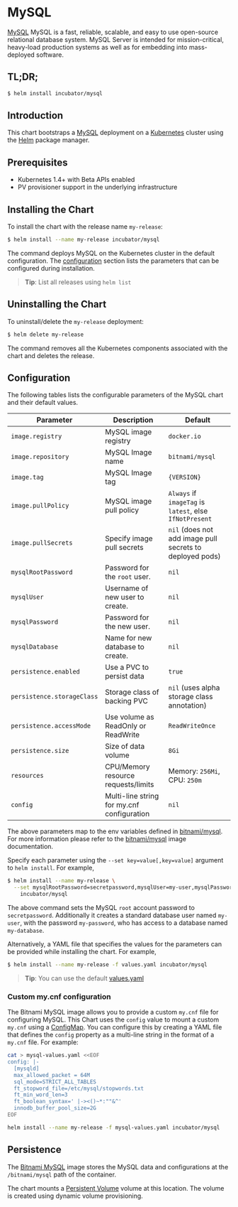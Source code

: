 # MySQL

[MySQL](https://mysql.com ) MySQL is a fast, reliable, scalable, and easy to use open-source relational database system. MySQL Server is intended for mission-critical, heavy-load production systems as well as for embedding into mass-deployed software.


## TL;DR;

```bash
$ helm install incubator/mysql
```

## Introduction

This chart bootstraps a [MySQL](https://github.com/bitnami/bitnami-docker-mysql) deployment on a [Kubernetes](http://kubernetes.io) cluster using the [Helm](https://helm.sh) package manager.

## Prerequisites

- Kubernetes 1.4+ with Beta APIs enabled
- PV provisioner support in the underlying infrastructure

## Installing the Chart

To install the chart with the release name `my-release`:

```bash
$ helm install --name my-release incubator/mysql
```

The command deploys MySQL on the Kubernetes cluster in the default configuration. The [configuration](#configuration) section lists the parameters that can be configured during installation.

> **Tip**: List all releases using `helm list`

## Uninstalling the Chart

To uninstall/delete the `my-release` deployment:

```bash
$ helm delete my-release
```

The command removes all the Kubernetes components associated with the chart and deletes the release.

## Configuration

The following tables lists the configurable parameters of the MySQL chart and their default values.

|         Parameter          |                Description                 |                         Default                           |
|----------------------------|--------------------------------------------|-----------------------------------------------------------|
| `image.registry`           | MySQL image registry                       | `docker.io`                                               |
| `image.repository`         | MySQL Image name                           | `bitnami/mysql`                                           |
| `image.tag`                | MySQL Image tag                            | `{VERSION}`                                               |
| `image.pullPolicy`         | MySQL image pull policy                    | `Always` if `imageTag` is `latest`, else `IfNotPresent`   |
| `image.pullSecrets`        | Specify image pull secrets                 | `nil` (does not add image pull secrets to deployed pods)  |
| `mysqlRootPassword`        | Password for the `root` user.              | `nil`                                                     |
| `mysqlUser`                | Username of new user to create.            | `nil`                                                     |
| `mysqlPassword`            | Password for the new user.                 | `nil`                                                     |
| `mysqlDatabase`            | Name for new database to create.           | `nil`                                                     |
| `persistence.enabled`      | Use a PVC to persist data                  | `true`                                                    |
| `persistence.storageClass` | Storage class of backing PVC               | `nil` (uses alpha storage class annotation)               |
| `persistence.accessMode`   | Use volume as ReadOnly or ReadWrite        | `ReadWriteOnce`                                           |
| `persistence.size`         | Size of data volume                        | `8Gi`                                                     |
| `resources`                | CPU/Memory resource requests/limits        | Memory: `256Mi`, CPU: `250m`                              |
| `config`                   | Multi-line string for my.cnf configuration | `nil`                                                     |

The above parameters map to the env variables defined in [bitnami/mysql](http://github.com/bitnami/bitnami-docker-mysql). For more information please refer to the [bitnami/mysql](http://github.com/bitnami/bitnami-docker-mysql) image documentation.

Specify each parameter using the `--set key=value[,key=value]` argument to `helm install`. For example,

```bash
$ helm install --name my-release \
  --set mysqlRootPassword=secretpassword,mysqlUser=my-user,mysqlPassword=my-password,mysqlDatabase=my-database \
    incubator/mysql
```

The above command sets the MySQL `root` account password to `secretpassword`. Additionally it creates a standard database user named `my-user`, with the password `my-password`, who has access to a database named `my-database`.

Alternatively, a YAML file that specifies the values for the parameters can be provided while installing the chart. For example,

```bash
$ helm install --name my-release -f values.yaml incubator/mysql
```

> **Tip**: You can use the default [values.yaml](values.yaml)

### Custom my.cnf configuration

The Bitnami MySQL image allows you to provide a custom `my.cnf` file for configuring MySQL.
This Chart uses the `config` value to mount a custom `my.cnf` using a [ConfigMap](http://kubernetes.io/docs/user-guide/configmap/).
You can configure this by creating a YAML file that defines the `config` property as a multi-line string in the format of a `my.cnf` file.
For example:

```bash
cat > mysql-values.yaml <<EOF
config: |-
  [mysqld]
  max_allowed_packet = 64M
  sql_mode=STRICT_ALL_TABLES
  ft_stopword_file=/etc/mysql/stopwords.txt
  ft_min_word_len=3
  ft_boolean_syntax=' |-><()~*:""&^'
  innodb_buffer_pool_size=2G
EOF

helm install --name my-release -f mysql-values.yaml incubator/mysql
```

## Persistence

The [Bitnami MySQL](https://github.com/bitnami/bitnami-docker-mysql) image stores the MySQL data and configurations at the `/bitnami/mysql` path of the container.

The chart mounts a [Persistent Volume](kubernetes.io/docs/user-guide/persistent-volumes/) volume at this location. The volume is created using dynamic volume provisioning.
